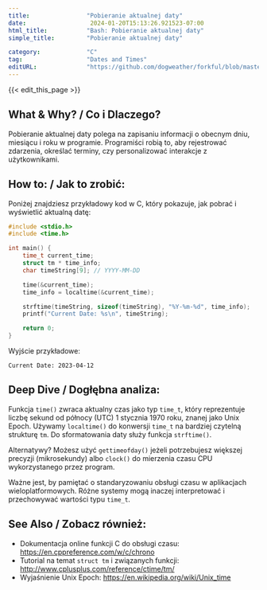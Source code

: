 ```yaml
---
title:                "Pobieranie aktualnej daty"
date:                  2024-01-20T15:13:26.921523-07:00
html_title:           "Bash: Pobieranie aktualnej daty"
simple_title:         "Pobieranie aktualnej daty"

category:             "C"
tag:                  "Dates and Times"
editURL:              "https://github.com/dogweather/forkful/blob/master/content/pl/c/getting-the-current-date.md"
---
```


{{< edit_this_page >}}

## What & Why? / Co i Dlaczego?
Pobieranie aktualnej daty polega na zapisaniu informacji o obecnym dniu, miesiącu i roku w programie. Programiści robią to, aby rejestrować zdarzenia, określać terminy, czy personalizować interakcje z użytkownikami.

## How to: / Jak to zrobić:
Poniżej znajdziesz przykładowy kod w C, który pokazuje, jak pobrać i wyświetlić aktualną datę:

```C
#include <stdio.h>
#include <time.h>

int main() {
    time_t current_time;
    struct tm * time_info;
    char timeString[9]; // YYYY-MM-DD

    time(&current_time);
    time_info = localtime(&current_time);

    strftime(timeString, sizeof(timeString), "%Y-%m-%d", time_info);
    printf("Current Date: %s\n", timeString);

    return 0;
}
```

Wyjście przykładowe:
```
Current Date: 2023-04-12
```

## Deep Dive / Dogłębna analiza:
Funkcja `time()` zwraca aktualny czas jako typ `time_t`, który reprezentuje liczbę sekund od północy (UTC) 1 stycznia 1970 roku, znanej jako Unix Epoch. Używamy `localtime()` do konwersji `time_t` na bardziej czytelną strukturę `tm`. Do sformatowania daty służy funkcja `strftime()`.

Alternatywy? Możesz użyć `gettimeofday()` jeżeli potrzebujesz większej precyzji (mikrosekundy) albo `clock()` do mierzenia czasu CPU wykorzystanego przez program.

Ważne jest, by pamiętać o standaryzowaniu obsługi czasu w aplikacjach wieloplatformowych. Różne systemy mogą inaczej interpretować i przechowywać wartości typu `time_t`.

## See Also / Zobacz również:
- Dokumentacja online funkcji C do obsługi czasu: https://en.cppreference.com/w/c/chrono
- Tutorial na temat `struct tm` i związanych funkcji: http://www.cplusplus.com/reference/ctime/tm/
- Wyjaśnienie Unix Epoch: https://en.wikipedia.org/wiki/Unix_time
